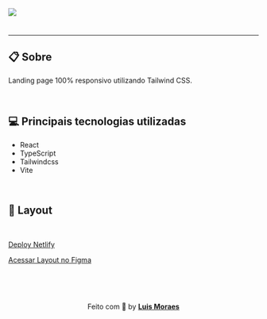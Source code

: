 <img style="margin-bottom:24px" src="https://ik.imagekit.io/meaid6cls2/doctor/Group_3_kWnPooT70F.png?ik-sdk-version=javascript-1.4.3&updatedAt=1668129960691" />

---

## 📋 Sobre

<p>Landing page 100% responsivo utilizando Tailwind CSS.</p>

<br />

## 💻 Principais tecnologias utilizadas

- React
- TypeScript
- Tailwindcss
- Vite

<br />

## 🎨 Layout

<br />

[Deploy Netlify](https://tubular-torte-9a1090.netlify.app/)

[Acessar Layout no Figma](https://www.figma.com/file/FOKHUTppgZN9GvdR7j9aA0/DoctorCare-(Community)?node-id=61%3A144)


<br />
<br />

<p align="center" style="padding-top: 15px;">Feito com 💜 by <strong><a href="https://www.linkedin.com/in/luismkm/" target="_blank">Luis Moraes</a></strong> </p>